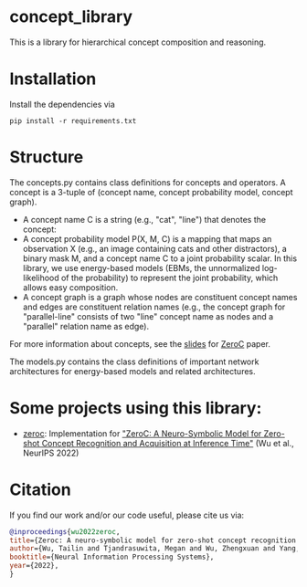 # concept_library
This is a library for hierarchical concept composition and reasoning.

# Installation
Install the dependencies via
```code
pip install -r requirements.txt
```

# Structure
The concepts.py contains class definitions for concepts and operators. A concept is a 3-tuple of (concept name, concept probability model, concept graph).
* A concept name C is a string (e.g., "cat", "line") that denotes the concept:
* A concept probability model P(X, M, C) is a mapping that maps an observation X (e.g., an image containing cats and other distractors), a binary mask M, and a concept name C to a joint probability scalar. In this library, we use energy-based models (EBMs, the unnormalized log-likelihood of the probability) to represent the joint probability, which allows easy composition.
* A concept graph is a graph whose nodes are constituent concept names and edges are constituent relation names (e.g., the concept graph for "parallel-line" consists of two "line" concept name as nodes and a "parallel" relation name as edge). 

For more information about concepts, see the [slides](https://docs.google.com/presentation/d/1WAR4dZ0J2E-u3V_DgYBYTF4mDCmRk0FXI8GPlM2kqdQ/edit?usp=share_link) for [ZeroC](https://arxiv.org/abs/2206.15049) paper.

The models.py contains the class definitions of important network architectures for energy-based models and related architectures.

# Some projects using this library:
* [zeroc](https://github.com/snap-stanford/zeroc): Implementation for ["ZeroC: A Neuro-Symbolic Model for Zero-shot Concept Recognition and Acquisition at Inference Time"](https://arxiv.org/abs/2206.15049) (Wu et al., NeurIPS 2022)


# Citation
If you find our work and/or our code useful, please cite us via:

```bibtex
@inproceedings{wu2022zeroc,
title={Zeroc: A neuro-symbolic model for zero-shot concept recognition and acquisition at inference time},
author={Wu, Tailin and Tjandrasuwita, Megan and Wu, Zhengxuan and Yang, Xuelin and Liu, Kevin and Sosi{\v{c}}, Rok and Leskovec, Jure},
booktitle={Neural Information Processing Systems},
year={2022},
}
```
